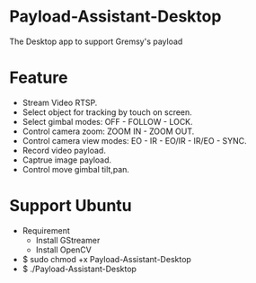 # Payload-Assistant-Desktop
The Desktop app to support Gremsy's payload
# Feature
- Stream Video RTSP.
- Select object for tracking by touch on screen.
- Select gimbal modes: OFF - FOLLOW - LOCK.
- Control camera zoom: ZOOM IN - ZOOM OUT.
- Control camera view modes: EO - IR - EO/IR - IR/EO - SYNC.
- Record video payload.
- Captrue image payload.
- Control move gimbal tilt,pan.
# Support Ubuntu
- Requirement
  + Install GStreamer
  + Install OpenCV
- $ sudo chmod +x Payload-Assistant-Desktop
- $ ./Payload-Assistant-Desktop
